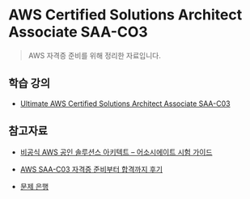 # AWS Certified Solutions Architect Associate SAA-CO3

> AWS 자격증 준비를 위해 정리한 자료입니다.

## 학습 강의

- [Ultimate AWS Certified Solutions Architect Associate SAA-C03](https://www.udemy.com/share/106WtA3@NdV9TO5sYvNV_njL6fdOF348tbifIvo-eVm1Ak46j6f6ezgJAGJyh5OipNz_NllJ7Q==/)

## 참고자료

- [비공식 AWS 공인 솔루션스 아키텍트 – 어소시에이트 시험 가이드](https://github.com/serithemage/AWSCertifiedSolutionsArchitectUnofficialStudyGuide)
- [AWS SAA-C03 자격증 준비부터 합격까지 후기](https://devhosaga.tistory.com/entry/AWS-SAA-C03-%EC%9E%90%EA%B2%A9%EC%A6%9D-%EC%A4%80%EB%B9%84%EB%B6%80%ED%84%B0-%ED%95%A9%EA%B2%A9%EA%B9%8C%EC%A7%80)

- [문제 은행](https://www.examtopics.com/exams/amazon/aws-certified-solutions-architect-associate-saa-c03/)

